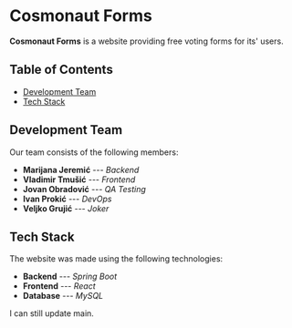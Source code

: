 # Cosmonaut Forms

__Cosmonaut Forms__ is a website providing free voting forms for its' users.

## Table of Contents
-   [Development Team](<#development-team>)
-   [Tech Stack](<#tech-stack>)

## Development Team

Our team consists of the following members:
+   __Marijana Jeremić__ ---    _Backend_
+   __Vladimir Tmušić__  ---    _Frontend_
+   __Jovan Obradović__  ---    _QA Testing_
+   __Ivan Prokić__      ---    _DevOps_
+   __Veljko Grujić__    ---    _Joker_

## Tech Stack

The website was made using the following technologies:
-   __Backend__     --- _Spring Boot_
-   __Frontend__    --- _React_ 
-   __Database__    --- _MySQL_

I can still update main.

